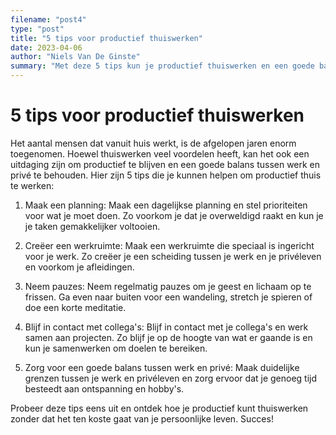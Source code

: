 ```yaml
---
filename: "post4"
type: "post"
title: "5 tips voor productief thuiswerken"
date: 2023-04-06
author: "Niels Van De Ginste"
summary: "Met deze 5 tips kun je productief thuiswerken en een goede balans tussen werk en privé behouden"
---
```


# 5 tips voor productief thuiswerken

Het aantal mensen dat vanuit huis werkt, is de afgelopen jaren enorm toegenomen. Hoewel thuiswerken veel voordelen heeft, kan het ook een uitdaging zijn om productief te blijven en een goede balans tussen werk en privé te behouden. Hier zijn 5 tips die je kunnen helpen om productief thuis te werken:

1. Maak een planning: Maak een dagelijkse planning en stel prioriteiten voor wat je moet doen. Zo voorkom je dat je overweldigd raakt en kun je je taken gemakkelijker voltooien.

2. Creëer een werkruimte: Maak een werkruimte die speciaal is ingericht voor je werk. Zo creëer je een scheiding tussen je werk en je privéleven en voorkom je afleidingen.

3. Neem pauzes: Neem regelmatig pauzes om je geest en lichaam op te frissen. Ga even naar buiten voor een wandeling, stretch je spieren of doe een korte meditatie.

4. Blijf in contact met collega's: Blijf in contact met je collega's en werk samen aan projecten. Zo blijf je op de hoogte van wat er gaande is en kun je samenwerken om doelen te bereiken.

5. Zorg voor een goede balans tussen werk en privé: Maak duidelijke grenzen tussen je werk en privéleven en zorg ervoor dat je genoeg tijd besteedt aan ontspanning en hobby's.

Probeer deze tips eens uit en ontdek hoe je productief kunt thuiswerken zonder dat het ten koste gaat van je persoonlijke leven. Succes!
